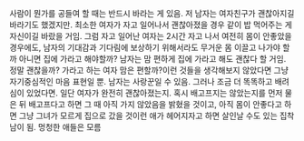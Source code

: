 사람이 뭔가를 공들여 할 때는 반드시 바라는 게 있음. 저 남자는 여자친구가 괜찮아지길 바라기도 했겠지만. 최소한 여자가 자고 일어나서 괜찮아졌을 경우 같이 밥 먹어주는 게 자신이길 바랐을 거임. 그럼 자고 일어난 여자는 2시간 자고 나서 여전히 몸이 안좋았을 경우에도, 남자의 기대감과 기다림에 보상하기 위해서라도 무거운 몸 이끌고 나가야 할까 아니면 집에 가라고 해야할까? 남자는 맘 편하게 집에 가라고 해도 괜찮다 할 거임. 정말 괜찮을까? 가라고 하는 여자 맘은 편할까?이런 것들을 생각해보지 않았다면 그냥 자기중심적인 마음 표현일 뿐. 남자는 사랑꾼일 수 있음. 그러나 조금 더 똑똑하고 배려심이 있었다면. 일단 여자가 완전히 괜찮아졌는지. 혹시 배고프지는 않았는지를 먼저 물은 뒤 배고프다고 하면 그 때 아직 가지 않았음을 밝혔을 것이고, 아직 몸이 안좋다고 하면 그냥 그녀가 모르게 집으로 갔을 것이런 애가 헤어지자고 하면 살인날 수도 있는 집착남이 됨. 멍청한 애들은 모름